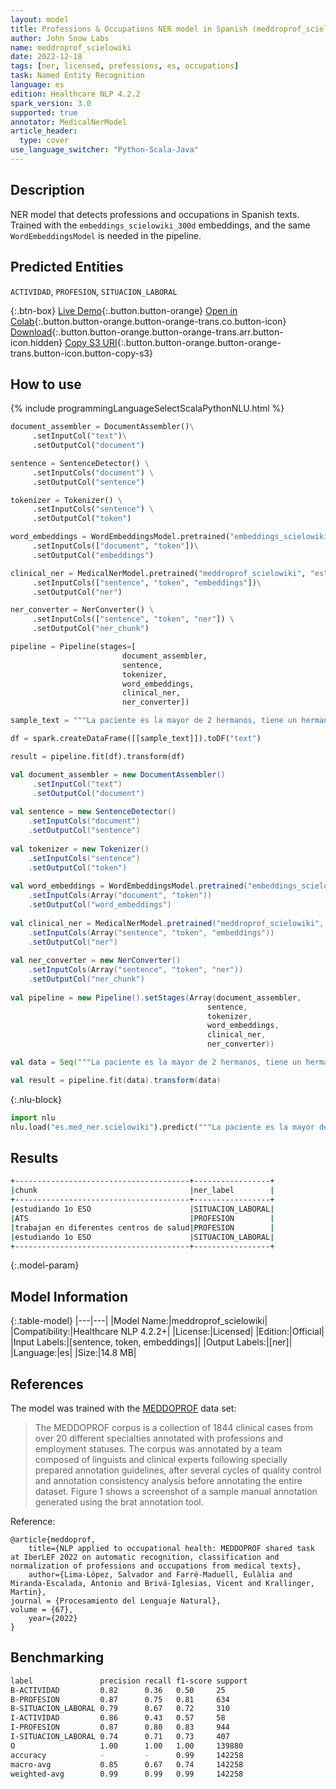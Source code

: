 ```yaml
---
layout: model
title: Professions & Occupations NER model in Spanish (meddroprof_scielowiki)
author: John Snow Labs
name: meddroprof_scielowiki
date: 2022-12-18
tags: [ner, licensed, prefessions, es, occupations]
task: Named Entity Recognition
language: es
edition: Healthcare NLP 4.2.2
spark_version: 3.0
supported: true
annotator: MedicalNerModel
article_header:
  type: cover
use_language_switcher: "Python-Scala-Java"
---
```


## Description

NER model that detects professions and occupations in Spanish texts. Trained with the `embeddings_scielowiki_300d` embeddings, and the same `WordEmbeddingsModel` is needed in the pipeline.

## Predicted Entities

`ACTIVIDAD`, `PROFESION`, `SITUACION_LABORAL`

{:.btn-box}
[Live Demo](https://demo.johnsnowlabs.com/healthcare/NER_PROFESSIONS_ES/){:.button.button-orange}
[Open in Colab](https://colab.research.google.com/github/JohnSnowLabs/spark-nlp-workshop/blob/master/tutorials/streamlit_notebooks/healthcare/NER_PROFESSIONS_ES.ipynb){:.button.button-orange.button-orange-trans.co.button-icon}
[Download](https://s3.amazonaws.com/auxdata.johnsnowlabs.com/clinical/models/meddroprof_scielowiki_es_4.2.2_3.0_1671367707210.zip){:.button.button-orange.button-orange-trans.arr.button-icon.hidden}
[Copy S3 URI](s3://auxdata.johnsnowlabs.com/clinical/models/meddroprof_scielowiki_es_4.2.2_3.0_1671367707210.zip){:.button.button-orange.button-orange-trans.button-icon.button-copy-s3}

## How to use



<div class="tabs-box" markdown="1">
{% include programmingLanguageSelectScalaPythonNLU.html %}

```python
document_assembler = DocumentAssembler()\
     .setInputCol("text")\
     .setOutputCol("document")

sentence = SentenceDetector() \
     .setInputCols("document") \
     .setOutputCol("sentence")

tokenizer = Tokenizer() \
     .setInputCols("sentence") \
     .setOutputCol("token")

word_embeddings = WordEmbeddingsModel.pretrained("embeddings_scielowiki_300d", "es", "clinical/models")\
     .setInputCols(["document", "token"])\
     .setOutputCol("embeddings")

clinical_ner = MedicalNerModel.pretrained("meddroprof_scielowiki", "es", "clinical/models")\
     .setInputCols(["sentence", "token", "embeddings"])\
     .setOutputCol("ner")

ner_converter = NerConverter() \
     .setInputCols(["sentence", "token", "ner"]) \
     .setOutputCol("ner_chunk")

pipeline = Pipeline(stages=[
                         document_assembler, 
                         sentence,
                         tokenizer,
                         word_embeddings,
                         clinical_ner,
                         ner_converter])

sample_text = """La paciente es la mayor de 2 hermanos, tiene un hermano de 13 años estudiando 1o ESO. Sus padres son ambos ATS , trabajan en diferentes centros de salud estudiando 1o ESO"""

df = spark.createDataFrame([[sample_text]]).toDF("text")

result = pipeline.fit(df).transform(df)
```
```scala
val document_assembler = new DocumentAssembler()
     .setInputCol("text")
     .setOutputCol("document")
     
val sentence = new SentenceDetector() 
    .setInputCols("document") 
    .setOutputCol("sentence")
    
val tokenizer = new Tokenizer() 
    .setInputCols("sentence") 
    .setOutputCol("token")
    
val word_embeddings = WordEmbeddingsModel.pretrained("embeddings_scielowiki_300d", "es", "clinical/models")
    .setInputCols(Array("document", "token"))
    .setOutputCol("word_embeddings")
    
val clinical_ner = MedicalNerModel.pretrained("meddroprof_scielowiki", "es", "clinical/models")
    .setInputCols(Array("sentence", "token", "embeddings"))
    .setOutputCol("ner")
    
val ner_converter = new NerConverter() 
    .setInputCols(Array("sentence", "token", "ner")) 
    .setOutputCol("ner_chunk")
    
val pipeline = new Pipeline().setStages(Array(document_assembler, 
                                            sentence, 
                                            tokenizer, 
                                            word_embeddings, 
                                            clinical_ner, 
                                            ner_converter))

val data = Seq("""La paciente es la mayor de 2 hermanos, tiene un hermano de 13 años estudiando 1o ESO. Sus padres son ambos ATS , trabajan en diferentes centros de salud estudiando 1o ESO""").toDS.toDF("text")

val result = pipeline.fit(data).transform(data)
```


{:.nlu-block}
```python
import nlu
nlu.load("es.med_ner.scielowiki").predict("""La paciente es la mayor de 2 hermanos, tiene un hermano de 13 años estudiando 1o ESO. Sus padres son ambos ATS , trabajan en diferentes centros de salud estudiando 1o ESO""")
```

</div>

## Results

```bash
+---------------------------------------+-----------------+
|chunk                                  |ner_label        |
+---------------------------------------+-----------------+
|estudiando 1o ESO                      |SITUACION_LABORAL|
|ATS                                    |PROFESION        |
|trabajan en diferentes centros de salud|PROFESION        |
|estudiando 1o ESO                      |SITUACION_LABORAL|
+---------------------------------------+-----------------+
```

{:.model-param}
## Model Information

{:.table-model}
|---|---|
|Model Name:|meddroprof_scielowiki|
|Compatibility:|Healthcare NLP 4.2.2+|
|License:|Licensed|
|Edition:|Official|
|Input Labels:|[sentence, token, embeddings]|
|Output Labels:|[ner]|
|Language:|es|
|Size:|14.8 MB|

## References

The model was trained with the [MEDDOPROF](https://temu.bsc.es/meddoprof/data/) data set:


> The MEDDOPROF corpus is a collection of 1844 clinical cases from over 20 different specialties annotated with professions and employment statuses. The corpus was annotated by a team composed of linguists and clinical experts following specially prepared annotation guidelines, after several cycles of quality control and annotation consistency analysis before annotating the entire dataset. Figure 1 shows a screenshot of a sample manual annotation generated using the brat annotation tool.

Reference:


```
@article{meddoprof,
    title={NLP applied to occupational health: MEDDOPROF shared task at IberLEF 2022 on automatic recognition, classification and normalization of professions and occupations from medical texts},
    author={Lima-López, Salvador and Farré-Maduell, Eulàlia and Miranda-Escalada, Antonio and Brivá-Iglesias, Vicent and Krallinger, Martin},
journal = {Procesamiento del Lenguaje Natural},
volume = {67},
    year={2022}
}
```

## Benchmarking

```bash
label               precision recall f1-score support
B-ACTIVIDAD         0.82      0.36   0.50     25     
B-PROFESION         0.87      0.75   0.81     634    
B-SITUACION_LABORAL 0.79      0.67   0.72     310    
I-ACTIVIDAD         0.86      0.43   0.57     58     
I-PROFESION         0.87      0.80   0.83     944    
I-SITUACION_LABORAL 0.74      0.71   0.73     407    
O                   1.00      1.00   1.00     139880 
accuracy            -         -      0.99     142258 
macro-avg           0.85      0.67   0.74     142258 
weighted-avg        0.99      0.99   0.99     142258
```
